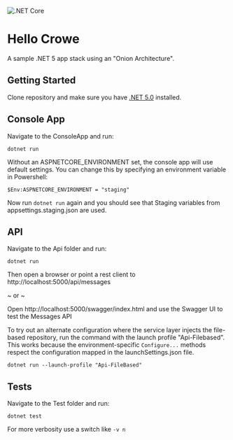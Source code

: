 ![.NET Core](https://github.com/shanabus/hellocrowe/workflows/.NET%20Core/badge.svg)

# Hello Crowe
A sample .NET 5 app stack using an "Onion Architecture".

## Getting Started
Clone repository and make sure you have [.NET 5.0](https://dotnet.microsoft.com/download/dotnet/5.0) installed.

## Console App
Navigate to the ConsoleApp and run:

```
dotnet run
```
Without an ASPNETCORE_ENVIRONMENT set, the console app will use default settings.  You can change this by specifying an environment variable in Powershell:

```
$Env:ASPNETCORE_ENVIRONMENT = "staging"   
```
Now run `dotnet run` again and you should see that Staging variables from appsettings.staging.json are used.

## API
Navigate to the Api folder and run:

```
dotnet run
```

Then open a browser or point a rest client to http://localhost:5000/api/messages

~ or ~

Open http://localhost:5000/swagger/index.html and use the Swagger UI to test the Messages API

To try out an alternate configuration where the service layer injects the file-based repository, run the command with the launch profile "Api-Filebased". This works because the environment-specific `Configure...` methods respect the configuration mapped in the launchSettings.json file.

```
dotnet run --launch-profile "Api-FileBased"
```


## Tests

Navigate to the Test folder and run:

```
dotnet test
```

For more verbosity use a switch like `-v n`
